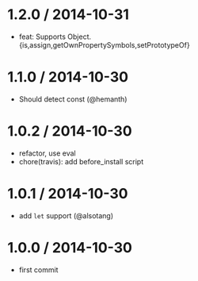 
1.2.0 / 2014-10-31
==================

 * feat: Supports Object.{is,assign,getOwnPropertySymbols,setPrototypeOf}

1.1.0 / 2014-10-30
==================

 * Should detect const (@hemanth)

1.0.2 / 2014-10-30
==================

 * refactor, use eval
 * chore(travis): add before_install script

1.0.1 / 2014-10-30
==================

 * add `let` support (@alsotang)

1.0.0 / 2014-10-30
==================

 * first commit
